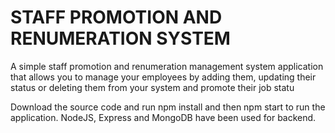 # STAFF PROMOTION AND RENUMERATION SYSTEM

A simple staff promotion and renumeration management system application that allows you to manage your employees by adding them, updating their status or deleting them from your system and promote their job statu

Download the source code and run npm install and then npm start to run the application.
NodeJS, Express and MongoDB have been used for backend.
